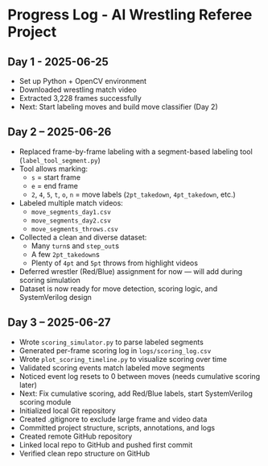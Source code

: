 # Progress Log - AI Wrestling Referee Project

## Day 1 - 2025-06-25

- Set up Python + OpenCV environment
- Downloaded wrestling match video
- Extracted 3,228 frames successfully
- Next: Start labeling moves and build move classifier (Day 2)

## Day 2 – 2025-06-26

- Replaced frame-by-frame labeling with a segment-based labeling tool (`label_tool_segment.py`)
- Tool allows marking:
  - `s` = start frame
  - `e` = end frame
  - `2`, `4`, `5`, `t`, `o`, `n` = move labels (`2pt_takedown`, `4pt_takedown`, etc.)
- Labeled multiple match videos:
  - `move_segments_day1.csv`
  - `move_segments_day2.csv`
  - `move_segments_throws.csv`
- Collected a clean and diverse dataset:
  - Many `turn`s and `step_out`s
  - A few `2pt_takedown`s
  - Plenty of `4pt` and `5pt` throws from highlight videos
- Deferred wrestler (Red/Blue) assignment for now — will add during scoring simulation
- Dataset is now ready for move detection, scoring logic, and SystemVerilog design

## Day 3 – 2025-06-27

- Wrote `scoring_simulator.py` to parse labeled segments
- Generated per-frame scoring log in `logs/scoring_log.csv`
- Wrote `plot_scoring_timeline.py` to visualize scoring over time
- Validated scoring events match labeled move segments
- Noticed event log resets to 0 between moves (needs cumulative scoring later)
- Next: Fix cumulative scoring, add Red/Blue labels, start SystemVerilog scoring module
- Initialized local Git repository
- Created .gitignore to exclude large frame and video data
- Committed project structure, scripts, annotations, and logs
- Created remote GitHub repository
- Linked local repo to GitHub and pushed first commit
- Verified clean repo structure on GitHub
  